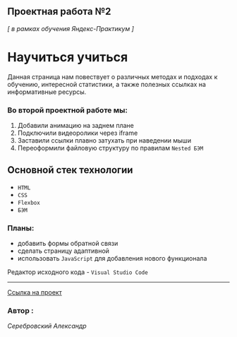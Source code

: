 ## Проектная работа №2
*[ в рамках обучения Яндекс-Практикум ]* 


# Научиться учиться

Данная страница нам повествует о различных методах и подходах к обучению, интересной статистики, а также полезных ссылках на информативные ресурсы. 

### Во второй проектной работе мы:
1.  Добавили анимацию на заднем плане
2.  Подключили видеоролики через iframe
3.  Заставили ссылки плавно затухать при наведении мыши
4.  Переоформили файловую структуру по правилам `Nested БЭМ`

## Основной стек технологии
* `HTML`
* `CSS`
* `Flexbox`
* `БЭМ`

### Планы: 
* добавить формы обратной связи
* сделать страницу адаптивной
* использовать `JavaScript` для добавления нового функционала


Редактор исходного кода - `Visual Studio Code`

 ---

 [Ссылка на проект](https://serebrovskiy.github.io/how-to-learn/)

 ### Автор :
 *Серебровский Александр*
 


